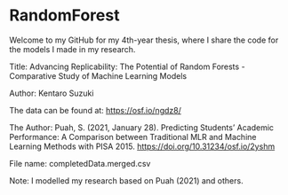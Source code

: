 # RandomForest
Welcome to my GitHub for my 4th-year thesis, where I share the code for the models I made in my research.

Title:
Advancing Replicability: The Potential of Random Forests - Comparative Study of Machine Learning Models

Author: 
Kentaro Suzuki

The data can be found at: 
https://osf.io/ngdz8/

The Author:
Puah, S. (2021, January 28). Predicting Students’ Academic Performance: 
A Comparison between Traditional MLR and Machine Learning Methods with PISA 2015. 
https://doi.org/10.31234/osf.io/2yshm

File name: 
completedData.merged.csv

Note: 
I modelled my research based on Puah (2021) and others.
